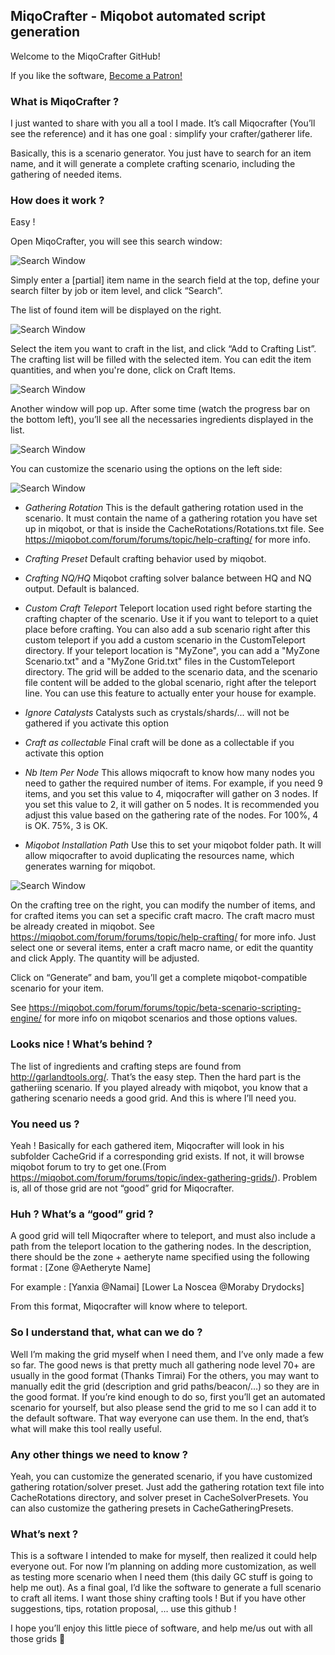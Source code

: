 ## MiqoCrafter - Miqobot automated script generation

Welcome to the MiqoCrafter GitHub!

If you like the software, <a href="https://www.patreon.com/miqocrafter?fan_landing=true">Become a Patron!</a>

### What is MiqoCrafter ?

I just wanted to share with you all a tool I made.
It’s call Miqocrafter (You’ll see the reference) and it has one goal : simplify your crafter/gatherer life.

Basically, this is a scenario generator.
You just have to search for an item name, and it will generate a complete crafting scenario, including the gathering of needed items.

### How does it work ?

Easy ! 

Open MiqoCrafter, you will see this search window:

![Search Window](Images/SearchArea.PNG)

Simply enter a [partial] item name in the search field at the top, define your search filter by job or item level, and click “Search”.

The list of found item will be displayed on the right.

![Search Window](Images/SearchResult.PNG)

Select the item you want to craft in the list, and click “Add to Crafting List”.
The crafting list will be filled with the selected item. You can edit the item quantities, and when you're done, click on Craft Items.

![Search Window](Images/CraftingList.PNG)

Another window will pop up. After some time (watch the progress bar on the bottom left), you’ll see all the necessaries ingredients displayed in the list.

![Search Window](Images/ScenarioForm.PNG)

You can customize the scenario using the options on the left side:

![Search Window](Images/ScenarioOptions.PNG)

- *Gathering Rotation*
This is the default gathering rotation used in the scenario. It must contain the name of a gathering rotation you have set up in miqobot, or that is inside the CacheRotations/Rotations.txt file.
See https://miqobot.com/forum/forums/topic/help-crafting/ for more info.

- *Crafting Preset*
Default crafting behavior used by miqobot.

- *Crafting NQ/HQ*
Miqobot crafting solver balance between HQ and NQ output. Default is balanced.

- *Custom Craft Teleport*
Teleport location used right before starting the crafting chapter of the scenario. Use it if you want to teleport to a quiet place before crafting. You can also add a sub scenario right after this custom teleport if you add a custom scenario in the CustomTeleport directory.
If your teleport location is "MyZone", you can add a "MyZone Scenario.txt" and a "MyZone Grid.txt" files in the CustomTeleport directory. The grid will be added to the scenario data, and the scenario file content will be added to the global scenario, right after the teleport line.
You can use this feature to actually enter your house for example.

- *Ignore Catalysts*
Catalysts such as crystals/shards/... will not be gathered if you activate this option

- *Craft as collectable*
Final craft will be done as a collectable if you activate this option

- *Nb Item Per Node*
This allows miqocraft to know how many nodes you need to gather the required number of items.
For example, if you need 9 items, and you set this value to 4, miqocrafter will gather on 3 nodes. If you set this value to 2, it will gather on 5 nodes.
It is recommended you adjust this value based on the gathering rate of the nodes. For 100%, 4 is OK. 75%, 3 is OK.

- *Miqobot Installation Path*
Use this to set your miqobot folder path. It will allow miqocrafter to avoid duplicating the resources name, which generates warning for miqobot.

![Search Window](Images/CraftingTree.PNG)

On the crafting tree on the right, you can modify the number of items, and for crafted items you can set a specific craft macro.
The craft macro must be already created in miqobot.
See https://miqobot.com/forum/forums/topic/help-crafting/ for more info.
Just select one or several items, enter a craft macro name, or edit the quantity and click Apply. The quantity will be adjusted.

Click on “Generate” and bam, you’ll get a complete miqobot-compatible scenario for your item.

See https://miqobot.com/forum/forums/topic/beta-scenario-scripting-engine/ for more info on miqobot scenarios and those options values.

### Looks nice ! What’s behind ?

The list of ingredients and crafting steps are found from http://garlandtools.org/. That’s the easy step.
Then the hard part is the gatheriing scenario.
If you played already with miqobot, you know that a gathering scenario needs a good grid. And this is where I’ll need you.

### You need us ?

Yeah !
Basically for each gathered item, Miqocrafter will look in his subfolder CacheGrid if a corresponding grid exists.
If not, it will browse miqobot forum to try to get one.(From https://miqobot.com/forum/forums/topic/index-gathering-grids/).
Problem is, all of those grid are not “good” grid for Miqocrafter.

### Huh ? What’s a “good” grid ?

A good grid will tell Miqocrafter where to teleport, and must also include a path from the teleport location to the gathering nodes.
In the description, there should be the zone + aetheryte name specified using the following format :
[Zone @Aetheryte Name]

For example :
[Yanxia @Namai]
[Lower La Noscea @Moraby Drydocks]

From this format, Miqocrafter will know where to teleport.

### So I understand that, what can we do ?

Well I’m making the grid myself when I need them, and I’ve only made a few so far.
The good news is that pretty much all gathering node level 70+ are usually in the good format (Thanks Timrai)
For the others, you may want to manually edit the grid (description and grid paths/beacon/…) so they are in the good format.
If you’re kind enough to do so, first you’ll get an automated scenario for yourself, but also please send the grid to me so I can add it to the default software.
That way everyone can use them.
In the end, that’s what will make this tool really useful.

### Any other things we need to know ?

Yeah, you can customize the generated scenario, if you have customized gathering rotation/solver preset.
Just add the gathering rotation text file into CacheRotations directory, and solver preset in CacheSolverPresets.
You can also customize the gathering presets in CacheGatheringPresets.

### What’s next ?

This is a software I intended to make for myself, then realized it could help everyone out.
For now I’m planning on adding more customization, as well as testing more scenario when I need them (this daily GC stuff is going to help me out).
As a final goal, I’d like the software to generate a full scenario to craft all items. I want those shiny crafting tools !
But if you have other suggestions, tips, rotation proposal, … use this github !

I hope you’ll enjoy this little piece of software, and help me/us out with all those grids 🙂

